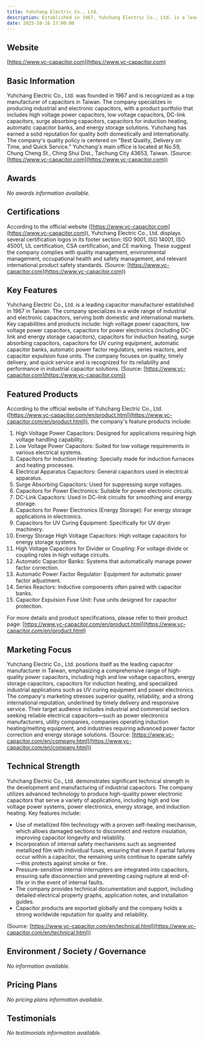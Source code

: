 ```yaml
---
title: Yuhchang Electric Co., Ltd.
description: Established in 1967, Yuhchang Electric Co., Ltd. is a leading manufacturer in Taiwan specializing in industrial and electronic power capacitors, offering a wide range of products including high voltage, low voltage, surge absorbing, and energy storage capacitors for optimal performance and reliability.
date: 2025-10-16 17:00:00
---
```


## Website

[https://www.yc-capacitor.com](https://www.yc-capacitor.com)

## Basic Information

Yuhchang Electric Co., Ltd. was founded in 1967 and is recognized as a top manufacturer of capacitors in Taiwan. The company specializes in producing industrial and electronic capacitors, with a product portfolio that includes high voltage power capacitors, low voltage capacitors, DC-link capacitors, surge absorbing capacitors, capacitors for induction heating, automatic capacitor banks, and energy storage solutions. Yuhchang has earned a solid reputation for quality both domestically and internationally. The company's quality policy is centered on "Best Quality, Delivery on Time, and Quick Service." Yuhchang's main office is located at No.59, Chung Cheng St., Ching Shui Dist., Taichung City 43653, Taiwan.
(Source: [https://www.yc-capacitor.com](https://www.yc-capacitor.com))

## Awards

_No awards information available._

## Certifications

According to the official website ([https://www.yc-capacitor.com](https://www.yc-capacitor.com)), Yuhchang Electric Co., Ltd. displays several certification logos in its footer section: ISO 9001, ISO 14001, ISO 45001, UL certification, CSA certification, and CE marking. These suggest the company complies with quality management, environmental management, occupational health and safety management, and relevant international product safety standards.
(Source: [https://www.yc-capacitor.com](https://www.yc-capacitor.com))

## Key Features

Yuhchang Electric Co., Ltd. is a leading capacitor manufacturer established in 1967 in Taiwan. The company specializes in a wide range of industrial and electronic capacitors, serving both domestic and international markets. Key capabilities and products include: high voltage power capacitors, low voltage power capacitors, capacitors for power electronics (including DC-link and energy storage capacitors), capacitors for induction heating, surge absorbing capacitors, capacitors for UV curing equipment, automatic capacitor banks, automatic power factor regulators, series reactors, and capacitor expulsion fuse units. The company focuses on quality, timely delivery, and quick service and is recognized for its reliability and performance in industrial capacitor solutions.
(Source: [https://www.yc-capacitor.com](https://www.yc-capacitor.com))

## Featured Products

According to the official website of Yuhchang Electric Co., Ltd. ([https://www.yc-capacitor.com/en/product.html](https://www.yc-capacitor.com/en/product.html)), the company's feature products include:

1. High Voltage Power Capacitors: Designed for applications requiring high voltage handling capability.
2. Low Voltage Power Capacitors: Suited for low voltage requirements in various electrical systems.
3. Capacitors for Induction Heating: Specially made for induction furnaces and heating processes.
4. Electrical Apparatus Capacitors: General capacitors used in electrical apparatus.
5. Surge Absorbing Capacitors: Used for suppressing surge voltages.
6. Capacitors for Power Electronics: Suitable for power electronic circuits.
7. DC-Link Capacitors: Used in DC-link circuits for smoothing and energy storage.
8. Capacitors for Power Electronics (Energy Storage): For energy storage applications in electronics.
9. Capacitors for UV Curing Equipment: Specifically for UV dryer machinery.
10. Energy Storage High Voltage Capacitors: High voltage capacitors for energy storage systems.
11. High Voltage Capacitors for Divider or Coupling: For voltage divide or coupling roles in high voltage circuits.
12. Automatic Capacitor Banks: Systems that automatically manage power factor correction.
13. Automatic Power Factor Regulator: Equipment for automatic power factor adjustment.
14. Series Reactors: Inductive components often paired with capacitor banks.
15. Capacitor Expulsion Fuse Unit: Fuse units designed for capacitor protection.

For more details and product specifications, please refer to their product page: [https://www.yc-capacitor.com/en/product.html](https://www.yc-capacitor.com/en/product.html)

## Marketing Focus

Yuhchang Electric Co., Ltd. positions itself as the leading capacitor manufacturer in Taiwan, emphasizing a comprehensive range of high-quality power capacitors, including high and low voltage capacitors, energy storage capacitors, capacitors for induction heating, and specialized industrial applications such as UV curing equipment and power electronics. The company's marketing stresses superior quality, reliability, and a strong international reputation, underlined by timely delivery and responsive service. Their target audience includes industrial and commercial sectors seeking reliable electrical capacitors—such as power electronics manufacturers, utility companies, companies operating induction heating/melting equipment, and industries requiring advanced power factor correction and energy storage solutions.
(Source: [https://www.yc-capacitor.com/en/company.html](https://www.yc-capacitor.com/en/company.html))

## Technical Strength

Yuhchang Electric Co., Ltd. demonstrates significant technical strength in the development and manufacturing of industrial capacitors. The company utilizes advanced technology to produce high-quality power electronic capacitors that serve a variety of applications, including high and low voltage power systems, power electronics, energy storage, and induction heating. Key features include:

- Use of metallized film technology with a proven self-healing mechanism, which allows damaged sections to disconnect and restore insulation, improving capacitor longevity and reliability.
- Incorporation of internal safety mechanisms such as segmented metallized film with individual fuses, ensuring that even if partial failures occur within a capacitor, the remaining units continue to operate safely—this protects against smoke or fire.
- Pressure-sensitive internal interrupters are integrated into capacitors, ensuring safe disconnection and preventing casing rupture at end-of-life or in the event of internal faults.
- The company provides technical documentation and support, including detailed electrical property graphs, application notes, and installation guides.
- Capacitor products are exported globally and the company holds a strong worldwide reputation for quality and reliability.

(Source: [https://www.yc-capacitor.com/en/technical.html](https://www.yc-capacitor.com/en/technical.html))

## Environment / Society / Governance

_No information available._

## Pricing Plans

_No pricing plans information available._

## Testimonials

_No testimonials information available._